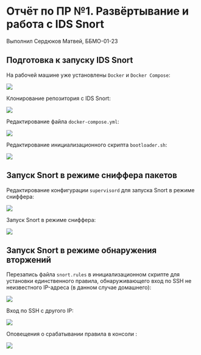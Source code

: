 # Отчёт по ПР №1. Развёртывание и работа с IDS Snort

Выполнил Сердюков Матвей, ББМО-01-23

## Подготовка к запуску IDS Snort

На рабочей машине уже установлены `Docker` и `Docker Compose`:

![](screenshots/01-docker.png)

Клонирование репозитория с IDS Snort:

![](screenshots/02-clone-repo.png)

Редактирование файла `docker-compose.yml`:

![](screenshots/03-compose.png)

Редактирование инициализационного скрипта `bootloader.sh`:

![](screenshots/04-bootloader.png)

## Запуск Snort в режиме сниффера пакетов

Редактирование конфигурации `supervisord` для запуска Snort в режиме сниффера:

![](screenshots/05-supervisor.png)

Запуск Snort в режиме сниффера:

![](screenshots/06-sniffer.png)

## Запуск Snort в режиме обнаружения вторжений

Перезапись файла `snort.rules` в инициализационном скрипте для установки единственного правила, обнаруживающего вход по SSH не неизвестного IP-адреса (в данном случае домашнего):

![](screenshots/07-custom-rule.png)

Вход по SSH с другого IP:

![](screenshots/08-login.jpg)

Оповещения о срабатывании правила в консоли :

![](screenshots/09-alerts.png)